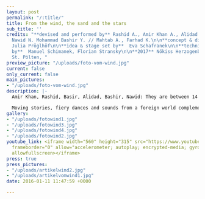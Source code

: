 ```yaml
---
layout: post
permalink: "/:title/"
title: From the wind, the sand and the stars
sub_title: ''
credits: "**devised and performed by** Rashid A., Amir Khan A., Alidad K., Basir M.,
  Nawid N. Mohammad Bashir Y. // Mahtab A., Farhad K.\n\n**concept & directed by**
  Julia Pröglhöf\n\n**idea & stage set by**  Eva Schafranek\n\n**technical support
  by**  Manuel Schimanek, Florian Stransky\n\n**2017** Nökiss Herzogenburg, Freiraum
  St. Pölten, "
preview_picture: "/uploads/foto-vom-wind.jpg"
current: false
only_current: false
main_pictures:
- "/uploads/foto-vom-wind.jpg"
description: |-
  Amir Khan, Rashid, Basir, Alidad, Bashir, Nawid: They are between 14 and 18 years old. They were born in Afghanistan and came to Austria in autumn 2015. In "From the Wind, the Sand and the Stars" the young men dance, dance and tell the audience about their culture, their journey to Austria and their arrival.

  Moving stories, fiery dances and sounds from a foreign world complement each other to create a funny and touching theater experience for young and old alike.
gallery:
- "/uploads/fotowind1.jpg"
- "/uploads/fotowind3.jpg"
- "/uploads/fotowind4.jpg"
- "/uploads/fotowind2.jpg"
youtube_link: <iframe width="560" height="315" src="https://www.youtube.com/embed/reBDoCNH90g"
  frameborder="0" allow="accelerometer; autoplay; encrypted-media; gyroscope; picture-in-picture"
  allowfullscreen></iframe>
press: true
press_pictures:
- "/uploads/artikelwind2.jpg"
- "/uploads/artikelvomwind1.jpg"
date: 2016-01-11 11:47:59 +0000

---
```


